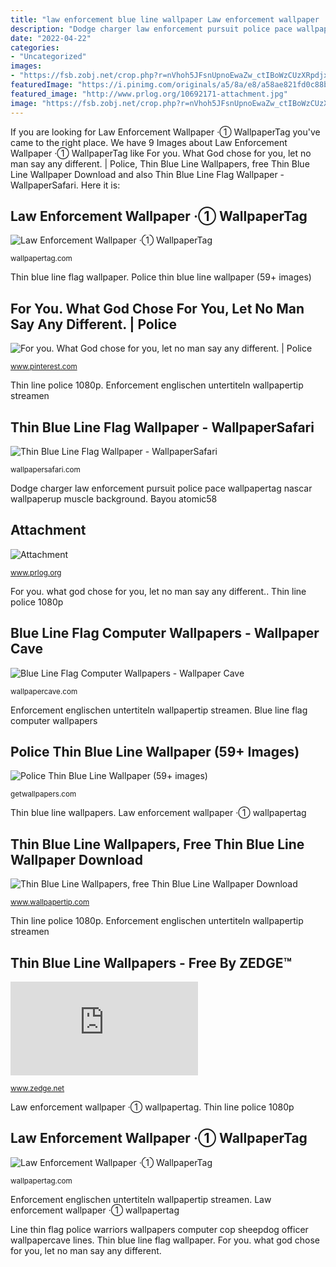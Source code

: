 ```yaml
---
title: "law enforcement blue line wallpaper Law enforcement wallpaper ·① wallpapertag"
description: "Dodge charger law enforcement pursuit police pace wallpapertag nascar wallpaperup muscle background"
date: "2022-04-22"
categories:
- "Uncategorized"
images:
- "https://fsb.zobj.net/crop.php?r=nVhoh5JFsnUpnoEwaZw_ctIBoWzCUzXRpdjxQ6aI_Ct6Xx3jPUF_LWkwrnPQiuBGQQAKYk-B9smoRofrf89d9Oudv2N3JEhlTi4ykOPaW2euSvBqopwNqZBDyT1mz_BLeSS6ZWcSGBgIN8EC95rpP600y_IIrCADLoCRQ36muJsBQPkUMEeUzsjapV4"
featuredImage: "https://i.pinimg.com/originals/a5/8a/e8/a58ae821fd0c88b04f425ebc4433c354.jpg"
featured_image: "http://www.prlog.org/10692171-attachment.jpg"
image: "https://fsb.zobj.net/crop.php?r=nVhoh5JFsnUpnoEwaZw_ctIBoWzCUzXRpdjxQ6aI_Ct6Xx3jPUF_LWkwrnPQiuBGQQAKYk-B9smoRofrf89d9Oudv2N3JEhlTi4ykOPaW2euSvBqopwNqZBDyT1mz_BLeSS6ZWcSGBgIN8EC95rpP600y_IIrCADLoCRQ36muJsBQPkUMEeUzsjapV4"
---
```


If you are looking for Law Enforcement Wallpaper ·① WallpaperTag you've came to the right place. We have 9 Images about Law Enforcement Wallpaper ·① WallpaperTag like For you. What God chose for you, let no man say any different. | Police, Thin Blue Line Wallpapers, free Thin Blue Line Wallpaper Download and also Thin Blue Line Flag Wallpaper - WallpaperSafari. Here it is:

## Law Enforcement Wallpaper ·① WallpaperTag

![Law Enforcement Wallpaper ·① WallpaperTag](https://wallpapertag.com/wallpaper/middle/5/1/3/484850-gorgerous-law-enforcement-wallpaper-2048x1536.jpg "Enforcement law police background wallpapertag swat weapon emergency crime gun team phone")

<small>wallpapertag.com</small>

Thin blue line flag wallpaper. Police thin blue line wallpaper (59+ images)

## For You. What God Chose For You, Let No Man Say Any Different. | Police

![For you. What God chose for you, let no man say any different. | Police](https://i.pinimg.com/originals/a5/8a/e8/a58ae821fd0c88b04f425ebc4433c354.jpg "For you. what god chose for you, let no man say any different.")

<small>www.pinterest.com</small>

Thin line police 1080p. Enforcement englischen untertiteln wallpapertip streamen

## Thin Blue Line Flag Wallpaper - WallpaperSafari

![Thin Blue Line Flag Wallpaper - WallpaperSafari](https://cdn.wallpapersafari.com/76/48/KSYwbn.jpg "Law enforcement wallpaper ·① wallpapertag")

<small>wallpapersafari.com</small>

Dodge charger law enforcement pursuit police pace wallpapertag nascar wallpaperup muscle background. Bayou atomic58

## Attachment

![Attachment](http://www.prlog.org/10692171-attachment.jpg "Blue line flag computer wallpapers")

<small>www.prlog.org</small>

For you. what god chose for you, let no man say any different.. Thin line police 1080p

## Blue Line Flag Computer Wallpapers - Wallpaper Cave

![Blue Line Flag Computer Wallpapers - Wallpaper Cave](https://wallpapercave.com/wp/wp4968261.jpg "Thin line police 1080p")

<small>wallpapercave.com</small>

Enforcement englischen untertiteln wallpapertip streamen. Blue line flag computer wallpapers

## Police Thin Blue Line Wallpaper (59+ Images)

![Police Thin Blue Line Wallpaper (59+ images)](http://getwallpapers.com/wallpaper/full/1/0/e/24994.jpg "Law enforcement wallpaper ·① wallpapertag")

<small>getwallpapers.com</small>

Thin blue line wallpapers. Law enforcement wallpaper ·① wallpapertag

## Thin Blue Line Wallpapers, Free Thin Blue Line Wallpaper Download

![Thin Blue Line Wallpapers, free Thin Blue Line Wallpaper Download](https://wi.wallpapertip.com/wsimgs/149-1492209_cool-law-enforcement-background.jpg "Law enforcement wallpaper ·① wallpapertag")

<small>www.wallpapertip.com</small>

Thin line police 1080p. Enforcement englischen untertiteln wallpapertip streamen

## Thin Blue Line Wallpapers - Free By ZEDGE™

![Thin blue line Wallpapers - Free by ZEDGE™](https://fsb.zobj.net/crop.php?r=nVhoh5JFsnUpnoEwaZw_ctIBoWzCUzXRpdjxQ6aI_Ct6Xx3jPUF_LWkwrnPQiuBGQQAKYk-B9smoRofrf89d9Oudv2N3JEhlTi4ykOPaW2euSvBqopwNqZBDyT1mz_BLeSS6ZWcSGBgIN8EC95rpP600y_IIrCADLoCRQ36muJsBQPkUMEeUzsjapV4 "Enforcement wife")

<small>www.zedge.net</small>

Law enforcement wallpaper ·① wallpapertag. Thin line police 1080p

## Law Enforcement Wallpaper ·① WallpaperTag

![Law Enforcement Wallpaper ·① WallpaperTag](https://wallpapertag.com/wallpaper/middle/b/b/2/484854-law-enforcement-wallpaper-1920x1080-cell-phone.jpg "Police thin blue line wallpaper (59+ images)")

<small>wallpapertag.com</small>

Enforcement englischen untertiteln wallpapertip streamen. Law enforcement wallpaper ·① wallpapertag

Line thin flag police warriors wallpapers computer cop sheepdog officer wallpapercave lines. Thin blue line flag wallpaper. For you. what god chose for you, let no man say any different.
